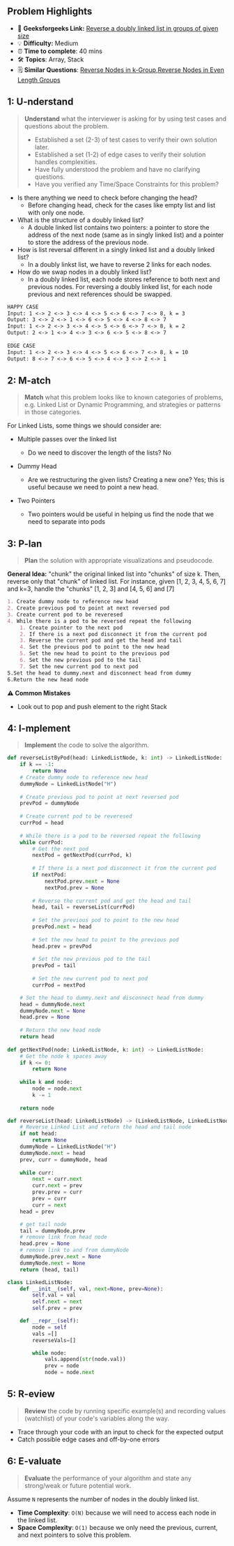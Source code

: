 ## Problem Highlights

* 🔗 **Geeksforgeeks Link:**  [Reverse a doubly linked list in groups of given size](https://www.geeksforgeeks.org/reverse-doubly-linked-list-groups-given-size/)
* 💡 **Difficulty:** Medium
* ⏰ **Time to complete**: 40 mins
* 🛠️ **Topics**: Array, Stack
* 🗒️ **Similar Questions**: [Reverse Nodes in k-Group](https://leetcode.com/problems/reverse-nodes-in-k-group/),[Reverse Nodes in Even Length Groups](https://leetcode.com/problems/reverse-nodes-in-even-length-groups/)

## 1: U-nderstand
 
> **Understand** what the interviewer is asking for by using test cases and questions about the problem.
> 
> - Established a set (2-3) of test cases to verify their own solution later.
> - Established a set (1-2) of edge cases to verify their solution handles complexities.
> - Have fully understood the problem and have no clarifying questions.
> - Have you verified any Time/Space Constraints for this problem?

- Is there anything we need to check before changing the head?
    - Before changing head, check for the cases like empty list and list with only one node.
- What is the structure of a doubly linked list?
    - A double linked list contains two pointers: a pointer to store the address of the next node (same as in singly linked list) and a pointer to store the address of the previous node.
- How is list reversal different in a singly linked list and a doubly linked list?
    - In a doubly linkst list, we have to reverse 2 links for each nodes.
- How do we swap nodes in a doubly linked list?
    - In a doubly linked list, each node stores reference to both next and previous nodes. For reversing a doubly linked list, for each node previous and next references should be swapped.
```markdown
HAPPY CASE
Input: 1 <-> 2 <-> 3 <-> 4 <-> 5 <-> 6 <-> 7 <-> 8, k = 3
Output: 3 <-> 2 <-> 1 <-> 6 <-> 5 <-> 4 <-> 8 <-> 7
Input: 1 <-> 2 <-> 3 <-> 4 <-> 5 <-> 6 <-> 7 <-> 8, k = 2
Output: 2 <-> 1 <-> 4 <-> 3 <-> 6 <-> 5 <-> 8 <-> 7
 
EDGE CASE
Input: 1 <-> 2 <-> 3 <-> 4 <-> 5 <-> 6 <-> 7 <-> 8, k = 10
Output: 8 <-> 7 <-> 6 <-> 5 <-> 4 <-> 3 <-> 2 <-> 1
```   
    
## 2: M-atch

<!-- See https://docs.google.com/document/d/1hYT1hoOJ6pFIt8A5q-PIZmYP7pB4WqlzyUJgFx9x2mY/edit#heading=h.ya2de4n4zsds for list of algorithms based on question type-->

> **Match** what this problem looks like to known categories of problems, e.g. Linked List or Dynamic Programming, and strategies or patterns in those categories.

For Linked Lists, some things we should consider are:

- Multiple passes over the linked list 
    - Do we need to discover the length of the lists? No
- Dummy Head
    - Are we restructuring the given lists? Creating a new one? Yes; this is useful because we need to point a new head.

- Two Pointers
    - Two pointers would be useful in helping us find the node that we need to separate into pods


## 3: P-lan

> **Plan** the solution with appropriate visualizations and pseudocode.

**General Idea:** "chunk" the original linked list into "chunks" of size k. Then, reverse only that "chunk" of linked list. For instance, given [1, 2, 3, 4, 5, 6, 7] and k=3, handle the "chunks" [1, 2, 3] and [4, 5, 6] and [7]



```markdown
1. Create dummy node to reference new head 
2. Create previous pod to point at next reversed pod
3. Create current pod to be reveresed
4. While there is a pod to be reversed repeat the following 
    1. Create pointer to the next pod
    2. If there is a next pod disconnect it from the current pod
    3. Reverse the current pod and get the head and tail
    4. Set the previous pod to point to the new head
    5. Set the new head to point to the previous pod
    6. Set the new previous pod to the tail 
    7. Set the new current pod to next pod 
5.Set the head to dummy.next and disconnect head from dummy
6.Return the new head node
```

**⚠️ Common Mistakes**

* Look out to pop and push element to the right Stack
## 4: I-mplement

> **Implement** the code to solve the algorithm.

```python
def reverseListByPod(head: LinkedListNode, k: int) -> LinkedListNode:
    if k == -1:
        return None
    # Create dummy node to reference new head 
    dummyNode = LinkedListNode("H")
    
    # Create previous pod to point at next reversed pod
    prevPod = dummyNode
    
    # Create current pod to be reveresed
    currPod = head
    
    # While there is a pod to be reversed repeat the following 
    while currPod:
        # Get the next pod
        nextPod = getNextPod(currPod, k)
        
        # If there is a next pod disconnect it from the current pod
        if nextPod:
            nextPod.prev.next = None
            nextPod.prev = None
        
        # Reverse the current pod and get the head and tail
        head, tail = reverseList(currPod)
        
        # Set the previous pod to point to the new head
        prevPod.next = head
        
        # Set the new head to point to the previous pod
        head.prev = prevPod
        
        # Set the new previous pod to the tail 
        prevPod = tail
        
        # Set the new current pod to next pod 
        currPod = nextPod

    # Set the head to dummy.next and disconnect head from dummy
    head = dummyNode.next
    dummyNode.next = None
    head.prev = None
    
    # Return the new head node
    return head
        
def getNextPod(node: LinkedListNode, k: int) -> LinkedListNode:
    # Get the node k spaces away
    if k <= 0:
        return None
    
    while k and node:
        node = node.next
        k -= 1
    
    return node

def reverseList(head: LinkedListNode) -> (LinkedListNode, LinkedListNode):
    # Reverse Linked List and return the head and tail node
    if not head:
        return None
    dummyNode = LinkedListNode("H")
    dummyNode.next = head
    prev, curr = dummyNode, head
    
    while curr:
        next = curr.next
        curr.next = prev
        prev.prev = curr
        prev = curr
        curr = next
    head = prev

    # get tail node
    tail = dummyNode.prev
    # remove link from head node 
    head.prev = None
    # remove link to and from dummyNode
    dummyNode.prev.next = None
    dummyNode.next = None
    return (head, tail)

class LinkedListNode:
    def __init__(self, val, next=None, prev=None):
        self.val = val
        self.next = next
        self.prev = prev

    def __repr__(self):
        node = self
        vals =[]
        reverseVals=[]

        while node:
            vals.append(str(node.val))
            prev = node
            node = node.next
```
## 5: R-eview

> **Review** the code by running specific example(s) and recording values (watchlist) of your code's variables along the way.

- Trace through your code with an input to check for the expected output
- Catch possible edge cases and off-by-one errors

## 6: E-valuate

> **Evaluate** the performance of your algorithm and state any strong/weak or future potential work.

Assume `N` represents the number of nodes in the doubly linked list.

* **Time Complexity**: `O(N)` because we will need to access each node in the linked list.
* **Space Complexity**: `O(1)` because we only need the previous, current, and next pointers to solve this problem.